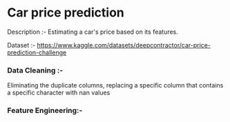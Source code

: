 # Car price prediction

Description :-
Estimating a car's price based on its features. 

Dataset :- 
https://www.kaggle.com/datasets/deepcontractor/car-price-prediction-challenge

### Data Cleaning :- 
Eliminating the duplicate columns, replacing a specific column that contains a specific character with nan values

### Feature Engineering:-

